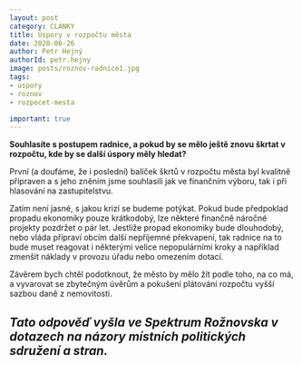 ```yaml
---
layout: post
category: CLANKY
title: Úspory v rozpočtu města
date: 2020-06-26
author: Petr Hejný
authorId: petr.hejny
image: posts/roznov-radnice1.jpg  
tags: 
- uspory
- roznov 
- rozpocet-mesta

important: true
---
```

**Souhlasíte s postupem radnice, a pokud by se mělo ještě znovu škrtat v rozpočtu, kde by se další úspory měly hledat?**

První (a doufáme, že i poslední) balíček škrtů v rozpočtu města byl kvalitně připraven a s jeho zněním jsme souhlasili jak ve finančním výboru, tak i při hlasování na zastupitelstvu.

Zatím není jasné, s jakou krizí se budeme potýkat. Pokud bude předpoklad propadu ekonomiky pouze krátkodobý, lze některé finančně náročné projekty pozdržet o pár let. Jestliže propad ekonomiky bude dlouhodobý, nebo vláda připraví obcím další nepříjemné překvapení, tak radnice na to bude muset reagovat i některými velice nepopulárními kroky a například zmenšit náklady v provozu úřadu nebo omezením dotací. 

Závěrem bych chtěl podotknout, že město by mělo žít podle toho, na co má, a vyvarovat se zbytečným úvěrům a pokušení plátování rozpočtu vyšší sazbou daně z nemovitosti.

*Tato odpověď vyšla ve Spektrum Rožnovska v dotazech na názory místních politických sdružení a stran.*
---
